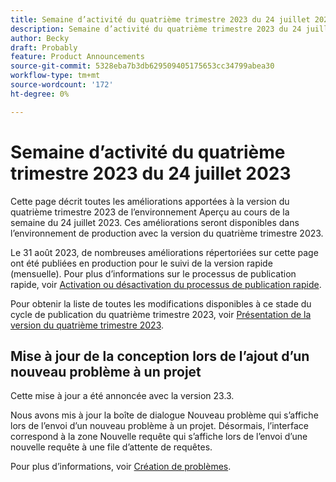 ```yaml
---
title: Semaine d’activité du quatrième trimestre 2023 du 24 juillet 2023
description: Semaine d’activité du quatrième trimestre 2023 du 24 juillet 2023
author: Becky
draft: Probably
feature: Product Announcements
source-git-commit: 5328eba7b3db629509405175653cc34799abea30
workflow-type: tm+mt
source-wordcount: '172'
ht-degree: 0%

---
```


# Semaine d’activité du quatrième trimestre 2023 du 24 juillet 2023

Cette page décrit toutes les améliorations apportées à la version du quatrième trimestre 2023 de l’environnement Aperçu au cours de la semaine du 24 juillet 2023. Ces améliorations seront disponibles dans l’environnement de production avec la version du quatrième trimestre 2023.

Le 31 août 2023, de nombreuses améliorations répertoriées sur cette page ont été publiées en production pour le suivi de la version rapide (mensuelle). Pour plus d’informations sur le processus de publication rapide, voir [Activation ou désactivation du processus de publication rapide](/help/quicksilver/administration-and-setup/set-up-workfront/configure-system-defaults/enable-fast-release-process.md).

Pour obtenir la liste de toutes les modifications disponibles à ce stade du cycle de publication du quatrième trimestre 2023, voir [Présentation de la version du quatrième trimestre 2023](/help/quicksilver/product-announcements/product-releases/23-q4-release-activity/23-q4-release-overview.md).

## Mise à jour de la conception lors de l’ajout d’un nouveau problème à un projet

Cette mise à jour a été annoncée avec la version 23.3.

Nous avons mis à jour la boîte de dialogue Nouveau problème qui s’affiche lors de l’envoi d’un nouveau problème à un projet. Désormais, l’interface correspond à la zone Nouvelle requête qui s’affiche lors de l’envoi d’une nouvelle requête à une file d’attente de requêtes.

Pour plus d’informations, voir [Création de problèmes](/help/quicksilver/manage-work/issues/manage-issues/create-issues.md).
